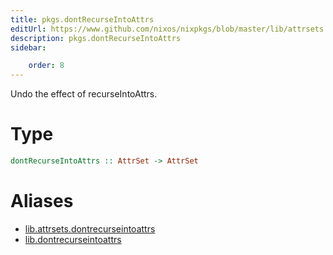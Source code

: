 ```yaml
---
title: pkgs.dontRecurseIntoAttrs
editUrl: https://www.github.com/nixos/nixpkgs/blob/master/lib/attrsets.nix#L1316C5
description: pkgs.dontRecurseIntoAttrs
sidebar:

    order: 8
---
```


Undo the effect of recurseIntoAttrs.

# Type

```haskell
dontRecurseIntoAttrs :: AttrSet -> AttrSet
```


# Aliases

- [lib.attrsets.dontrecurseintoattrs](/nix-doc-comments/reference/lib/attrsets/lib-attrsets-dontrecurseintoattrs)
- [lib.dontrecurseintoattrs](/nix-doc-comments/reference/lib/lib-dontrecurseintoattrs)


